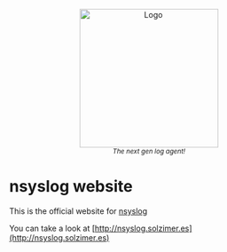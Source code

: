 <p align="center">
	<img src="/.vuepress/public/assets/logo-nsyslog-tr.png" alt="Logo" height="250px" style="display:block">
	<i><sub>The next gen log agent!</sub></i>
</p>

# nsyslog website

This is the official website for [nsyslog](https://github.com/solzimer/nsyslog)

You can take a look at [http://nsyslog.solzimer.es](http://nsyslog.solzimer.es)
